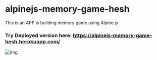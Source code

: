 # alpinejs-memory-game-hesh

This is an APP is building memory game using Alpine.js
### Try Deployed version here: https://alpinejs-memory-game-hesh.herokuapp.com/

![img](https://i.imgur.com/a8dCX9S.png)
